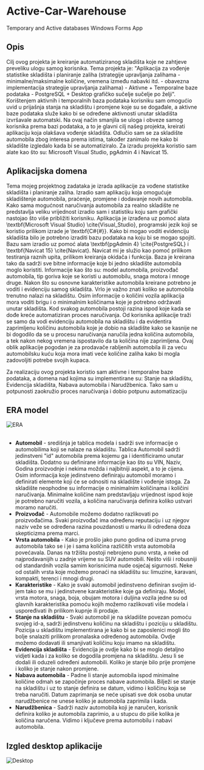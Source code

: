 # Active-Car-Warehouse
Temporary and Active databases Windows Forms App


## Opis
Cilj ovog projekta je kreiranje automatiziranog skladišta koje ne zahtjeve preveliku ulogu samog korisnika. Tema projekta je: "Aplikacija za vođenje statistike skladišta i planiranje zaliha (strategije upravljanja zalihama - minimalne/maksimalne količine, vremena između nabavki itd. - obavezna implementacija strategije upravljanja zalihama) - Aktivne + Temporalne baze podataka - PostgreSQL + Desktop grafičko sučelje sučelje po želji". Korištenjem aktivnih i temporalnih baza podataka korisniku sam omogućio uvid u prijašnja stanja na skladištu i promjene koje su se događale, a aktivne baze podataka služe kako bi se određene aktivnosti unutar skladišta izvršavale automatski. Na ovaj način smanjila se uloga i obveze samog korisnika prema bazi podataka, a to je glavni cilj našeg projekta, kreirati aplikaciju koja olakšava vođenje skladišta. Odlučio sam se za skladište automobila zbog interesa prema istima, također zanimalo me kako bi skladište izgledalo kada bi se automatiziralo. Za izradu projekta koristio sam alate kao što su: Microsoft Visual Studio, pgAdmin 4 i Navicat 15. 

## Aplikacijska domena

Tema mojeg projektnog zadataka je izrada aplikacije za vođene statistike skladišta i planiranje zaliha. Izradio sam aplikaciju koja omogućuje skladištenje automobila, praćenje, promjene i dodavanje novih automobila. Kako sama mogućnost naručivanja automobila za realno skladište ne predstavlja veliku vrijednost izradio sam i statistiku koju sam grafički nastojao što više približiti korisniku. Aplikacija je izrađena uz pomoć alata \textbf{Microsoft Visual Studio} \cite{Visual_Studio}, programski jezik koji se koristio prilikom izrade je \textbf{C#{\#}}. Kako bi mogao voditi evidenciju skladišta bilo je potrebno izraditi bazu podataka na koju bi se mogao spojiti. Bazu sam izradio uz pomoć alata \textbf{pgAdmin 4} \cite{PostgreSQL} i \textbf{Navicat 15} \cite{Navicat}. Navicat mi je služio kao pomoć prilikom testiranja raznih upita, prilikom kreiranja okidača i funkcija. Baza je kreirana tako da sadrži sve bitne informacije koje bi jedno skladište automobila moglo koristiti. Informacije kao što su: model automobila, proizvođač automobila, tip goriva koje se koristi u automobilu, snaga motora i mnoge druge. Nakon što su osnovne karakteristike automobila kreirane potrebno je voditi i evidenciju samog skladišta. Vrlo je važno znati koliko se automobila trenutno nalazi na skladištu. Osim informacije o količini vozila aplikacija mora voditi brigu i o minimalnim količinama koje je potrebno održavati unutar skladišta. Kod svakog automobila postoji razina ispod koje kada se dođe kreće automatiziran proces naručivanja. Od korisnika aplikacije traži se samo da vodi evidenciju automobila na skladištu i da evidentira zaprimljenu količinu automobila koje je dobio na skladište kako se kasnije ne bi dogodilo da se u procesu naručivanja naručila jedna količina automobila, a tek nakon nekog vremena ispostavilo da ta količina nije zaprimljena. Ovaj oblik aplikacije pogodan je za prodavače rabljenih automobila ili za veću automobilsku kuću koja mora imati veće količine zaliha kako bi mogla zadovoljiti potrebe svojih kupaca.

Za realizaciju ovog projekta koristio sam aktivne i temporalne baze podataka, a domena nad kojima su implementirane su: Stanje na skladištu, Evidencija skladišta, Nabava automobila i Narudžbenica. Tako sam u potpunosti zaokružio proces naručivanja i dobio potpunu automatizaciju

## ERA model

<img align="center" alt="ERA"  src="https://raw.githubusercontent.com/dlanger96/Active-Car-Warehouse/master/Slike/ERA_TBP.jpg"/>

<br />
<br/>


- **Automobil** - središnja je tablica modela i sadrži sve informacije o automobilima koji se nalaze na skladištu. Tablica Automobil sadrži jedinstveni "id" automobila prema kojemu ga i identificiramo unutar skladišta. Dodatno su definirane informacije kao što su VIN, Naziv, Godina proizvodnje i nekima možda i najbitniji aspekt, a to je cijena. Osim informacija koje jedinstveno definiraju automobil moramo i definirati elemente koji će se odnositi na skladište i vođenje istoga. Za skladište neophodne su informacije o minimalnim količinama i količini naručivanja. Minimalne količine nam predstavljaju vrijednost ispod koje je potrebno naručiti vozila, a količina naručivanja definira koliko ustvari moramo naručiti.
- **Proizvođač** - Automobile možemo dodatno razlikovati po proizvođačima. Svaki proizvođač ima određenu reputaciju i uz njegov naziv veže se određena razina pouzdanosti u marku ili određena doza skepticizma prema marci.
- **Vrsta automobila** - Kako je prošlo jako puno godina od izuma prvog automobila tako se i je i sama količina različitih vrsta automobila povećavala. Danas na tržištu postoji nebrojeno puno vrsta, a neke od najprodavanijih u zadnje vrijeme su SUV automobili. Nešto viši i robusniji od standardnih vozila samim korisnicima nude osjećaj sigurnosti. Neke od ostalih vrsta koje možemo pronaći na skladištu su: limuzine, karavani, kompakti, terenci i mnogi drugi.
- **Karakteristike** - Kako je svaki automobil jedinstveno definiran svojim id-jem tako se mu i jedinstvene karakteristike koje ga definiraju. Model, vrsta motora, snaga, boja, obujam motora i duljina vozila jedne su od glavnih karakteristika pomoću kojih možemo razlikovati više modela i uspoređivati ih prilikom kupnje ili prodaje. 
- **Stanje na skladištu** - Svaki automobil je na skladište povezan pomoću svojeg id-a, sadrži jedinstvenu količinu na skladištu i poziciju u skladištu. Pozicija u skladištu implementirana je kako bi se zaposlenici mogli što bolje snalaziti prilikom pronalaska određenog automobila. Ovdje možemo dodavati ili smanjivati količinu koju imamo na skladištu.
- **Evidencija skladišta** - Evidencija je ovdje kako bi se moglo detaljno vidjeti kada i za koliko se dogodila promjena na skladištu. Jesu li se dodali ili oduzeli određeni automobili. Koliko je stanje bilo prije promjene i koliko je stanje nakon promjene. 
- **Nabava automobila** - Padne li stanje automobila ispod minimalne količine odmah se započinje proces nabave automobila. Bilježi se stanje na skladištu i uz to stanje definira se datum, vidimo i količinu koja se treba naručiti. Datum zaprimanja se neće upisati sve dok osoba unutar narudžbenice ne unese koliko je automobila zaprimila i kada.
- **Narudžbenica** - Sadrži naziv automobila koji je naručen, korisnik definira koliko je automobila zaprimio, a u stupcu do piše kolika je količina naručena. Vidimo i ključeve prema automobilu i nabavi automobila. 

## Izgled desktop aplikacije

<img align="center" alt="Desktop"  src="https://raw.githubusercontent.com/dlanger96/Active-Car-Warehouse/master/Slike/Tbp_projekt_KjrW4SXNnL.png"/>


